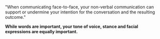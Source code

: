 "When communicating face-to-face, your non-verbal communication can support or undermine your intention for the conversation and the resulting outcome."

**While words are important, your tone of voice, stance and facial expressions are equally important.**





